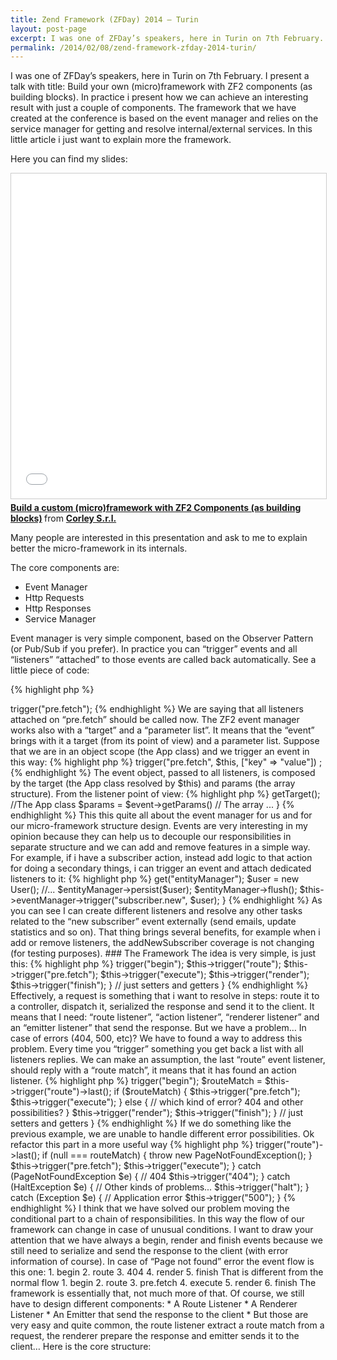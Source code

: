 ```yaml
---
title: Zend Framework (ZFDay) 2014 – Turin
layout: post-page
excerpt: I was one of ZFDay’s speakers, here in Turin on 7th February. I present a talk with title "Build your own (micro)framework with ZF2 components (as building blocks)". In practice i present how we can achieve an interesting result with just a couple of components. The framework that we have created at the conference is based on the event manager and relies on the service manager for getting and resolve internal/external services. In this little article i just want to explain more the framework.
permalink: /2014/02/08/zend-framework-zfday-2014-turin/
---
```

I was one of ZFDay’s speakers, here in Turin on 7th February. I present a talk with title: Build your own (micro)framework with ZF2 components (as building blocks). In practice i present how we can achieve an interesting result with just a couple of components. The framework that we have created at the conference is based on the event manager and relies on the service manager for getting and resolve internal/external services. In this little article i just want to explain more the framework.

Here you can find my slides:

<div class="row text-center">
<iframe src="//www.slideshare.net/slideshow/embed_code/30952654" width="640" height="520" frameborder="0" marginwidth="0" marginheight="0" scrolling="no" style="border:1px solid #CCC; border-width:1px; margin-bottom:5px; max-width: 100%;" allowfullscreen> </iframe> <div style="margin-bottom:5px"> <strong> <a href="//www.slideshare.net/corleycloud/build-a-custom-microframework-with-zf2-components-as-building-blocks" title="Build a custom (micro)framework with ZF2 Components (as building blocks)" target="_blank">Build a custom (micro)framework with ZF2 Components (as building blocks)</a> </strong> from <strong><a href="//www.slideshare.net/corleycloud" target="_blank">Corley S.r.l.</a></strong> </div>
</div>

Many people are interested in this presentation and ask to me to explain better the micro-framework in its internals.

The core components are:

 * Event Manager
 * Http Requests
 * Http Responses
 * Service Manager

Event manager is very simple component, based on the Observer Pattern (or Pub/Sub if you prefer). In practice you can “trigger” events and all “listeners” “attached” to those events are called back automatically. See a little piece of code:

{% highlight php %}
<?php
$eventManager->trigger("pre.fetch");
{% endhighlight %}

We are saying that all listeners attached on “pre.fetch” should be called now. The ZF2 event manager works also with a “target” and a “parameter list”. It means that the “event” brings with it a target (from its point of view) and a parameter list. Suppose that we are in an object scope (the App class) and we trigger an event in this way:

{% highlight php %}
<?php
$eventManager->trigger("pre.fetch", $this, ["key" => "value"]) ;
{% endhighlight %}

The event object, passed to all listeners, is composed by the target (the App class resolved by $this) and params (the array structure). From the listener point of view:

{% highlight php %}
<?php
public function theListenerCallback(Event $event)
{
    $target = $event->getTarget(); //The App class
    $params = $event->getParams() // The array
    ...
}
{% endhighlight %}

This this quite all about the event manager for us and for our micro-framework structure design. Events are very interesting in my opinion because they can help us to decouple our responsibilities in separate structure and we can add and remove features in a simple way. For example, if i have a subscriber action, instead add logic to that action for doing a secondary things, i can trigger an event and attach dedicated listeners to it:

{% highlight php %}
<?php
public function addNewSubscriber()
{
    $entityManager = $this->get("entityManager");
    $user = new User();
    //...
    $entityManager->persist($user);
    $entityManager->flush();

    $this->eventManager->trigger("subscriber.new", $user);
}
{% endhighlight %}

As you can see I can create different listeners and resolve any other tasks related to the “new subscriber” event externally (send emails, update statistics and so on). That thing brings several benefits, for example when i add or remove listeners, the addNewSubscriber coverage is not changing (for testing purposes).

### The Framework

The idea is very simple, is just this:

{% highlight php %}
<?php
class App
{
    public function run()
    {
        $this->trigger("begin");
        $this->trigger("route");
        $this->trigger("pre.fetch");
        $this->trigger("execute");
        $this->trigger("render");
        $this->trigger("finish");
    }

    // just setters and getters
}
{% endhighlight %}

Effectively, a request is something that i want to resolve in steps: route it to a controller, dispatch it, serialized the response and send it to the client. It means that I need: “route listener”, “action listener”, “renderer listener” and an “emitter listener” that send the response.

But we have a problem… In case of errors (404, 500, etc)? We have to found a way to address this problem. Every time you “trigger” something you get back a list with all listeners replies. We can make an assumption, the last “route” event listener, should reply with a “route match”, it means that it has found an action listener.

{% highlight php %}
<?php
class App
{
    public function run()
    {
        $this->trigger("begin");
        $routeMatch = $this->trigger("route")->last();
        if ($routeMatch) {
            $this->trigger("pre.fetch");
            $this->trigger("execute");
        } else {
            // which kind of error? 404 and other possibilities?
        }
        $this->trigger("render");
        $this->trigger("finish");
    }

    // just setters and getters
}
{% endhighlight %}

If we do something like the previous example, we are unable to handle different error possibilities. Ok refactor this part in a more useful way

{% highlight php %}
<?php
try {
    $routeMatch = $this->trigger("route")->last();
    if (null === routeMatch)  {
        throw new PageNotFoundException();
    }
    $this->trigger("pre.fetch");
    $this->trigger("execute");
} catch (PageNotFoundException $e) {
    // 404
    $this->trigger("404");
} catch (HaltException $e) {
    // Other kinds of problems...
    $this->trigger("halt");
} catch (Exception $e) {
    // Application error
    $this->trigger("500");
}
{% endhighlight %}

I think that we have solved our problem moving the conditional part to a chain of responsibilities. In this way the flow of our framework can change in case of unusual conditions. I want to draw your attention that we have always a begin, render and finish events because we still need to serialize and send the response to the client (with error information of course). In case of “Page not found” error the event flow is this one:

 1. begin
 2. route
 3. 404
 4. render
 5. finish

That is different from the normal flow

 1. begin
 2. route
 3. pre.fetch
 4. execute
 5. render
 6. finish

The framework is essentially that, not much more of that. Of course, we still have to design different components:

 * A Route Listener
 * A Renderer Listener
 * An Emitter that send the response to the client
 * But those are very easy and quite common, the route listener extract a route match from a request, the renderer prepare the response and emitter sends it to the client…

Here is the core structure:

<script src="https://gist.github.com/wdalmut/19d482583985f38828af.js?file=App.php"></script>

